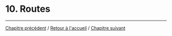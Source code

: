 # 10. Routes

___ 

[Chapitre précédent](09_datamapper.md) / [Retour à l'accueil](../README.md) / [Chapitre suivant](11_swagger_docs.md)